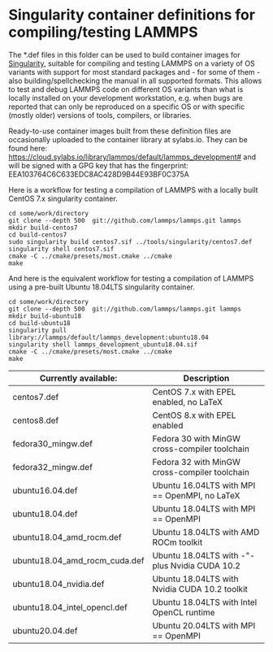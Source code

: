 # Singularity container definitions for compiling/testing LAMMPS

The *.def files in this folder can be used to build container images
for [Singularity](https://sylabs.io), suitable for compiling and testing
LAMMPS on a variety of OS variants with support for most standard
packages and - for some of them - also building/spellchecking the manual
in all supported formats. This allows to test and debug LAMMPS code on
different OS variants than what is locally installed on your development
workstation, e.g. when bugs are reported that can only be reproduced on
a specific OS or with specific (mostly older) versions of tools,
compilers, or libraries.

Ready-to-use container images built from these definition files are
occasionally uploaded to the container library at sylabs.io. They
can be found here: https://cloud.sylabs.io/library/lammps/default/lammps_development#
and will be signed with a GPG key that has the fingerprint:
EEA103764C6C633EDC8AC428D9B44E93BF0C375A

Here is a workflow for testing a compilation of LAMMPS with a locally
built CentOS 7.x singularity container.

```
cd some/work/directory
git clone --depth 500  git://github.com/lammps/lammps.git lammps
mkdir build-centos7
cd build-centos7
sudo singularity build centos7.sif ../tools/singularity/centos7.def
singularity shell centos7.sif
cmake -C ../cmake/presets/most.cmake ../cmake
make
```

And here is the equivalent workflow for testing a compilation of LAMMPS
using a pre-built Ubuntu 18.04LTS singularity container.

```
cd some/work/directory
git clone --depth 500  git://github.com/lammps/lammps.git lammps
mkdir build-ubuntu18
cd build-ubuntu18
singularity pull library://lammps/default/lammps_development:ubuntu18.04
singularity shell lammps_development_ubuntu18.04.sif
cmake -C ../cmake/presets/most.cmake ../cmake
make
```

| Currently available:           | Description                                    |
| ------------------------------ | ---------------------------------------------- |
| centos7.def                    | CentOS 7.x with EPEL enabled, no LaTeX         |
| centos8.def                    | CentOS 8.x with EPEL enabled                   |
| fedora30_mingw.def             | Fedora 30 with MinGW cross-compiler toolchain  |
| fedora32_mingw.def             | Fedora 32 with MinGW cross-compiler toolchain  |
| ubuntu16.04.def                | Ubuntu 16.04LTS with MPI == OpenMPI, no LaTeX  |
| ubuntu18.04.def                | Ubuntu 18.04LTS with MPI == OpenMPI            |
| ubuntu18.04_amd_rocm.def       | Ubuntu 18.04LTS with AMD ROCm toolkit          |
| ubuntu18.04_amd_rocm_cuda.def  | Ubuntu 18.04LTS with -"- plus Nvidia CUDA 10.2 |
| ubuntu18.04_nvidia.def         | Ubuntu 18.04LTS with Nvidia CUDA 10.2 toolkit  |
| ubuntu18.04_intel_opencl.def   | Ubuntu 18.04LTS with Intel OpenCL runtime      |
| ubuntu20.04.def                | Ubuntu 20.04LTS with MPI == OpenMPI            |
